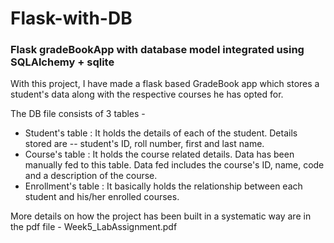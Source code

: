 # Flask-with-DB
### Flask gradeBookApp with database model integrated using SQLAlchemy + sqlite

With this project, I have made a flask based GradeBook app which stores a student's data along with the respective courses he has opted for.

The DB file consists of 3 tables - 
  - Student's table : It holds the details of each of the student. Details stored are -- student's ID, roll number, first and last name.
  - Course's table : It holds the course related details. Data has been manually fed to this table. Data fed includes the course's ID, name, code and a description of the course.
  - Enrollment's table : It basically holds the relationship between each student and his/her enrolled courses.
 
More details on how the project has been built in a systematic way are in the pdf file - Week5_LabAssignment.pdf
